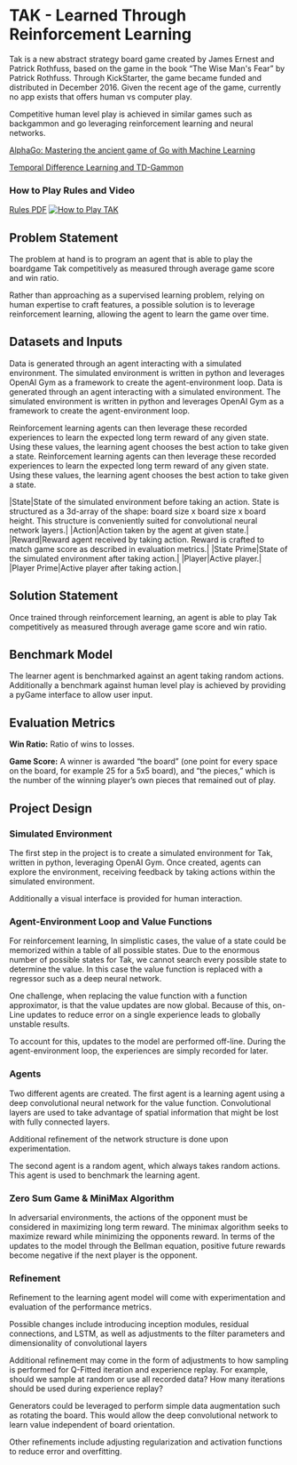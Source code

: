 # TAK - Learned Through Reinforcement Learning

Tak is a new abstract strategy board game created by James Ernest and Patrick Rothfuss, based on the game in the book “The Wise Man's Fear” by Patrick Rothfuss.  Through KickStarter, the game became funded and distributed in December 2016.  Given the recent age of the game, currently no app exists that offers human vs computer play.

Competitive human level play is achieved in similar games such as backgammon and go leveraging reinforcement learning and neural networks.

[AlphaGo: Mastering the ancient game of Go with Machine Learning](https://research.googleblog.com/2016/01/alphago-mastering-ancient-game-of-go.html)

[Temporal Difference Learning and TD-Gammon](http://www.bkgm.com/articles/tesauro/tdl.html)

### How to Play Rules and Video
[Rules PDF](http://cheapass.com/wp-content/uploads/2016/05/TakWebRules.pdf)
[![How to Play TAK](https://img.youtube.com/vi/iEXkpS-Q9dI/mqdefault.jpg)](https://www.youtube.com/embed/iEXkpS-Q9dI)

## Problem Statement
The problem at hand is to program an agent that is able to play the boardgame Tak competitively as measured through average game score and win ratio.

Rather than approaching as a supervised learning problem, relying on human expertise to craft features, a possible solution is to leverage reinforcement learning, allowing the agent to learn the game over time.

## Datasets and Inputs
Data is generated through an agent interacting with a simulated environment.  The simulated environment is written in python and leverages OpenAI Gym as a framework to create the agent-environment loop.
Data is generated through an agent interacting with a simulated environment.  The simulated environment is written in python and leverages OpenAI Gym as a framework to create the agent-environment loop.

Reinforcement learning agents can then leverage these recorded experiences to learn the expected long term reward of any given state.  Using these values, the learning agent chooses the best action to take given a state.
Reinforcement learning agents can then leverage these recorded experiences to learn the expected long term reward of any given state.  Using these values, the learning agent chooses the best action to take given a state.

|State|State of the simulated environment before taking an action.  State is structured as a 3d-array of the shape: board size x board size x board height.  This structure is conveniently suited for convolutional neural network layers.|
|Action|Action taken by the agent at given state.|
|Reward|Reward agent received by taking action.  Reward is crafted to match game score as described in evaluation metrics.|
|State Prime|State of the simulated environment after taking action.|
|Player|Active player.|
|Player Prime|Active player after taking action.|

## Solution Statement
Once trained through reinforcement learning, an agent is able to play Tak competitively as measured through average game score and win ratio.

## Benchmark Model
The learner agent is benchmarked against an agent taking random actions.  Additionally a benchmark against human level play is achieved by providing a pyGame interface to allow user input.

## Evaluation Metrics
**Win Ratio:** Ratio of wins to losses.

**Game Score:** A winner is awarded “the board” (one point for every space on the board, for example 25 for a 5x5 board), and “the pieces,” which is the number of the winning player’s own pieces that remained out of play.

## Project Design

### Simulated Environment
The first step in the project is to create a simulated environment for Tak, written in python, leveraging OpenAI Gym.  Once created, agents can explore the environment, receiving feedback by taking actions within the simulated environment.

Additionally a visual interface is provided for human interaction.

### Agent-Environment Loop and Value Functions
For reinforcement learning, In simplistic cases, the value of a state could be memorized within a table of all possible states.  Due to the enormous number of possible states for Tak, we cannot search every possible state to determine the value.  In this case the value function is replaced with a regressor such as a deep neural network.

One challenge, when replacing the value function with a function approximator, is that the value updates are now global.  Because of this, on-Line updates to reduce error on a single experience leads to globally unstable results.

To account for this, updates to the model are performed off-line.  During the agent-environment loop, the experiences are simply recorded for later.

### Agents
Two different agents are created.  The first agent is a learning agent using a deep convolutional neural network for the value function.  Convolutional layers are used to take advantage of spatial information that might be lost with fully connected layers.

Additional refinement of the network structure is done upon experimentation.

The second agent is a random agent, which always takes random actions.  This agent is used to benchmark the learning agent.

### Zero Sum Game & MiniMax Algorithm
In adversarial environments, the actions of the opponent must be considered in maximizing long term reward.  The minimax algorithm seeks to maximize reward while minimizing the opponents reward.  In terms of the updates to the model through the Bellman equation, positive future rewards become negative if the next player is the opponent.

### Refinement
Refinement to the learning agent model will come with experimentation and evaluation of the performance metrics.  

Possible changes include introducing inception modules, residual connections, and LSTM, as well as adjustments to the filter parameters and dimensionality of convolutional layers

Additional refinement may come in the form of adjustments to how sampling is performed for Q-Fitted iteration and experience replay.  For example, should we sample at random or use all recorded data?  How many iterations should be used during experience replay?

Generators could be leveraged to perform simple data augmentation such as rotating the board.  This would allow the deep convolutional network to learn value independent of board orientation.

Other refinements include adjusting regularization and activation functions to reduce error and overfitting.
